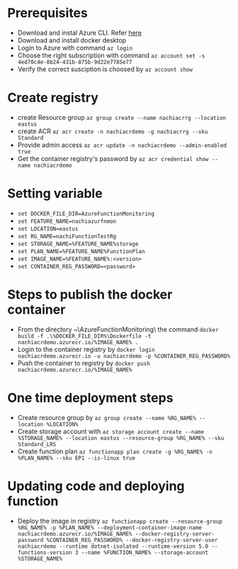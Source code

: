 # Prerequisites
 * Download and instal Azure CLI. Refer [here](https://docs.microsoft.com/en-us/cli/azure/install-azure-cli)
 * Download and install docker desktop
 * Login to Azure with command `az login`
 * Choose the right subscription with command `az account set -s 4ed70c4e-8b24-431b-875b-9d22e7785e77`
 * Verify the correct susciption is choosed by `az account show`
 
# Create registry
 * create Resource group `az group create --name nachiacrrg --location eastus`
 * create ACR `az acr create -n nachiacrdemo -g nachiacrrg --sku Standard`
 * Provide admin access `az acr update -n nachiacrdemo --admin-enabled true`
 * Get the container registry's password by `az acr credential show --name nachiacrdemo`
 
# Setting variable
 * `set DOCKER_FILE_DIR=AzureFunctionMonitoring`
 * `set FEATURE_NAME=nachiazurfnmon`
 * `set LOCATION=eastus`
 * `set RG_NAME=nachiFunctionTestRg`
 * `set STORAGE_NAME=%FEATURE_NAME%storage` 
 * `set PLAN_NAME=%FEATURE_NAME%FunctionPlan`
 * `set IMAGE_NAME=%FEATURE_NAME%:<version>`
 * `set CONTAINER_REG_PASSWORD=<password>` 

# Steps to publish the docker container
 * From the directory ~\AzureFunctionMonitoring\ the command `docker build -f .\%DOCKER_FILE_DIR%\Dockerfile -t nachiacrdemo.azurecr.io/%IMAGE_NAME% .`
 * Login to the container registry by `docker login nachiacrdemo.azurecr.io -u nachiacrdemo -p %CONTAINER_REG_PASSWORD%`
 * Push the container to registry by `docker push nachiacrdemo.azurecr.io/%IMAGE_NAME%`
 
# One time deployment steps
 * Create resource group by `az group create --name %RG_NAME% --location %LOCATION%`
 * Create storage account with `az storage account create --name %STORAGE_NAME% --location eastus --resource-group %RG_NAME% --sku Standard_LRS`
 * Create function plan `az functionapp plan create -g %RG_NAME% -n %PLAN_NAME% --sku EP1 --is-linux true`

# Updating code and deploying function
 * Deploy the image in registry `az functionapp create --resource-group %RG_NAME% -p %PLAN_NAME% --deployment-container-image-name nachiacrdemo.azurecr.io/%IMAGE_NAME% --docker-registry-server-password %CONTAINER_REG_PASSWORD% --docker-registry-server-user nachiacrdemo --runtime dotnet-isolated --runtime-version 5.0 --functions-version 3 --name %FUNCTION_NAME% --storage-account %STORAGE_NAME%`
